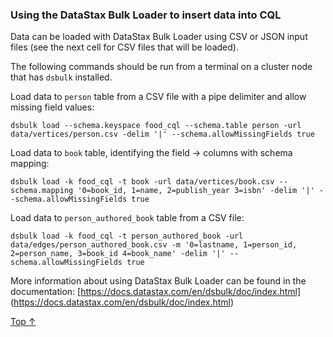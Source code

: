 ### Using the DataStax Bulk Loader to insert data into CQL

Data can be loaded with DataStax Bulk Loader using CSV or JSON input files (see the next cell for CSV files that will be loaded). 

The following commands should be run from a terminal on a cluster node that has `dsbulk` installed.

Load data to `person` table from a CSV  file with a pipe delimiter and allow missing field values:

    dsbulk load --schema.keyspace food_cql --schema.table person -url data/vertices/person.csv -delim '|' --schema.allowMissingFields true

Load data to `book` table, identifying the field -> columns with schema mapping:

    dsbulk load -k food_cql -t book -url data/vertices/book.csv --schema.mapping '0=book_id, 1=name, 2=publish_year 3=isbn' -delim '|' --schema.allowMissingFields true

Load data to `person_authored_book` table from a CSV file:

    dsbulk load -k food_cql -t person_authored_book -url data/edges/person_authored_book.csv -m '0=lastname, 1=person_id, 2=person_name, 3=book_id 4=book_name' -delim '|' --schema.allowMissingFields true

More information about using DataStax Bulk Loader can be found in the documentation: [https://docs.datastax.com/en/dsbulk/doc/index.html] (https://docs.datastax.com/en/dsbulk/doc/index.html)

[Top &#8593;](#sections)
